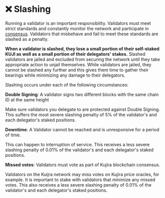 # ❌ Slashing

Running a validator is an important responsibility. Validators must meet strict standards and constantly monitor the network and participate in [consensus](./#consensus). Validators that misbehave and fail to meet these standards are slashed as a penalty.&#x20;

**When a validator is slashed, they lose a small portion of their self-staked KUJI as well as a small portion of their delegators' stakes.** Slashed validators are jailed and excluded from securing the network until they take appropriate action to unjail themselves. While validators are jailed, they cannot be slashed any further and this gives them time to gather their bearings while minimizing any damage to their delegators.

Slashing occurs under each of the following circumstances:&#x20;

**Double Signing**: A validator signs two different blocks with the same chain ID at the same height

Make sure validators you delegate to are protected against Double Signing. This suffers the most severe slashing penalty of 5% of the validator's and each delegator's staked positions.&#x20;

**Downtime**: A Validator cannot be reached and is unresponsive for a period of time.&#x20;

This can happen to interruption of service. This receives a less severe slashing penalty of 0.01% of the validator's and each delegator's staked positions.&#x20;

**Missed votes**: Validators must vote as part of Kujira blockchain consensus. &#x20;

Validators on the Kuijra network may miss votes on Kujira price oracles, for example. It is important to stake with validators that minimize any missed votes. This also receives a less severe slashing penalty of 0.01% of the validator's and each delegator's staked positions.&#x20;



